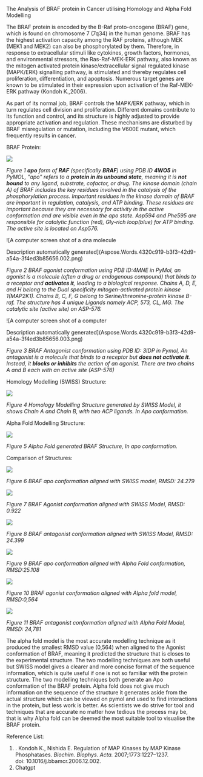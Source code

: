 ﻿The Analysis of BRAF protein in Cancer utilising Homology and Alpha Fold Modelling

The BRAF protein is encoded by the B-Raf proto-oncogene (BRAF) gene, which is found on chromosome 7 (7q34) in the human genome. BRAF has the highest activation capacity among the RAF proteins, although MEK (MEK1 and MEK2) can also be phosphorylated by them. Therefore, in response to extracellular stimuli like cytokines, growth factors, hormones, and environmental stressors, the Ras-Raf-MEK-ERK pathway, also known as the mitogen activated protein kinase/extracellular signal regulated kinase (MAPK/ERK) signalling pathway, is stimulated and thereby regulates cell proliferation, differentiation, and apoptosis. Numerous target genes are known to be stimulated in their expression upon activation of the Raf-MEK-ERK pathway (Kondoh K.,2006). 

As part of its normal job, BRAF controls the MAPK/ERK pathway, which in turn regulates cell division and proliferation. Different domains contribute to its function and control, and its structure is highly adjusted to provide appropriate activation and regulation. These mechanisms are disturbed by BRAF misregulation or mutation, including the V600E mutant, which frequently results in cancer. 

BRAF Protein:

![](Aspose.Words.4320c919-b3f3-42d9-a54a-3f4ed3b85656.001.png)

*Figure 1 **apo** form of **RAF** (specifically **BRAF**) using PDB ID **4WO5** in PyMOL,* *"apo" refers to a **protein in its unbound state**, meaning it is **not bound** to any ligand, substrate, cofactor, or drug.* *The kinase domain (chain A) of BRAF includes the key residues involved in the catalysis of the phosphorylation process. Important residues in the kinase domain of BRAF are important in regulation, catalysis, and ATP binding. These residues are important because they are necessary for activity in the active conformation and are visible even in the apo state. Asp594 and Phe595 are responsible for catalytic function (red), Gly-rich loop(blue) for ATP binding. The active site is located on Asp576.*

![A computer screen shot of a dna molecule

Description automatically generated](Aspose.Words.4320c919-b3f3-42d9-a54a-3f4ed3b85656.002.png)

*Figure 2 BRAF agonist conformation using PDB ID:4MNE in PyMol,* *an agonist is a molecule (often a drug or endogenous compound) that binds to a receptor and **activates it**, leading to a biological response. Chains A, D, E, and H belong to the Dual specificity mitogen-activated protein kinase 1(MAP2K1). Chains B, C, F, G belong to Serine/threonine-protein kinase B-raf. The structure has 4 unique Ligands namely ACP, 573, CL, MG. The catalytic site (active site) on ASP-576.*

![A computer screen shot of a computer

Description automatically generated](Aspose.Words.4320c919-b3f3-42d9-a54a-3f4ed3b85656.003.png)

*Figure 3 BRAF Antagonist conformation using PDB ID: 3IDP in Pymol,* *An antagonist is a molecule that binds to a receptor but **does not activate it**. Instead, it **blocks or inhibits** the action of an agonist. There are two chains A and B each with an active site (ASP-576)*







Homology Modelling (SWISS) Structure:

![](Aspose.Words.4320c919-b3f3-42d9-a54a-3f4ed3b85656.004.png)

*Figure 4 Homology Modelling Structure generated by SWISS Model, it shows Chain A and Chain B, with two ACP ligands. In Apo conformation.* 

Alpha Fold Modelling Structure:

![](Aspose.Words.4320c919-b3f3-42d9-a54a-3f4ed3b85656.005.png)

*Figure 5 Alpha Fold generated BRAF Structure, In apo conformation.* 




Comparison of Structures:

![](Aspose.Words.4320c919-b3f3-42d9-a54a-3f4ed3b85656.006.png)

*Figure 6 BRAF apo conformation aligned with SWISS model, RMSD: 24.279*

![](Aspose.Words.4320c919-b3f3-42d9-a54a-3f4ed3b85656.007.png)

*Figure 7 BRAF Agonist conformation aligned with SWISS Model, RMSD: 0.922* 




![](Aspose.Words.4320c919-b3f3-42d9-a54a-3f4ed3b85656.008.png)

*Figure 8 BRAF antagonist conformation aligned with SWISS Model, RMSD: 24.399*

![](Aspose.Words.4320c919-b3f3-42d9-a54a-3f4ed3b85656.009.png)

*Figure 9 BRAF apo conformation aligned with Alpha Fold conformation, RMSD:25.108*

![](Aspose.Words.4320c919-b3f3-42d9-a54a-3f4ed3b85656.010.png)

*Figure 10 BRAF agonist conformation aligned with Alpha fold model, RMSD:0,564*

![](Aspose.Words.4320c919-b3f3-42d9-a54a-3f4ed3b85656.011.png)

*Figure 11 BRAF antagonist conformation aligned with Alpha Fold Model, RMSD: 24,781*

The alpha fold model is the most accurate modelling technique as it produced the smallest RMSD value (0,564) when aligned to the Agonist conformation of BRAF, meaning it predicted the structure that is closes to the experimental structure. The two modelling techniques are both useful but SWISS model gives a clearer and more concise format of the sequence information, which is quite useful if one is not so familiar with the protein structure. The two modelling techniques both generate an Apo conformation of the BRAF protein. Alpha fold does not give much information on the sequence of the structure it generates aside from the actual structure which can be viewed on pymol and used to find interactions in the protein, but less work is better. As scientists we do strive for tool and techniques that are accurate no matter how tedious the process may be, that is why Alpha fold can be deemed the most suitable tool to visualise the BRAF protein.



Reference List:

1. . Kondoh K., Nishida E. Regulation of MAP Kinases by MAP Kinase Phosphatases. *Biochim. Biophys. Acta.* 2007;1773:1227–1237. doi: 10.1016/j.bbamcr.2006.12.002.
1. Chatgpt
